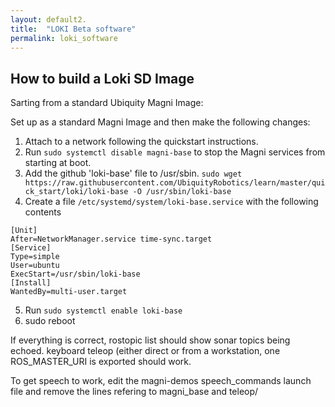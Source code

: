 ```yaml
---
layout: default2.
title:  "LOKI Beta software"
permalink: loki_software
---
```


## How to build a Loki SD Image
Sarting from a standard Ubiquity Magni Image:

Set up as a standard Magni Image and then make the following changes:

1. Attach to a network following the quickstart instructions.
2. Run `sudo systemctl disable magni-base` to stop the Magni services from starting at boot.
3. Add the github 'loki-base' file to /usr/sbin. `sudo wget https://raw.githubusercontent.com/UbiquityRobotics/learn/master/quick_start/loki/loki-base -O /usr/sbin/loki-base`
4. Create a file `/etc/systemd/system/loki-base.service` with the following contents
```
[Unit]
After=NetworkManager.service time-sync.target
[Service]
Type=simple
User=ubuntu
ExecStart=/usr/sbin/loki-base
[Install]
WantedBy=multi-user.target
```
5. Run `sudo systemctl enable loki-base`
6. sudo reboot

If everything is correct,  rostopic list should show sonar topics being echoed.  keyboard teleop (either direct or 
from a workstation, one ROS_MASTER_URI is exported should work.

To get speech to work, edit the magni-demos speech_commands launch file and remove the lines refering to magni_base  and teleop/

